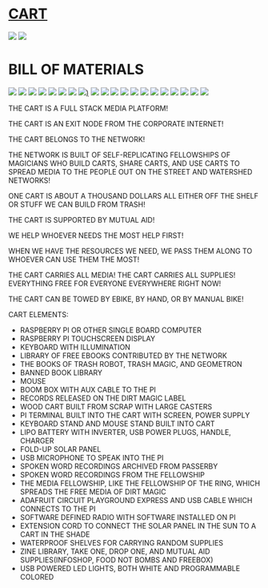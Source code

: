 # [CART](https://github.com/LafeLabs/cart)

![](https://raw.githubusercontent.com/LafeLabs/cart/main/images/qrcode.png)
![](https://raw.githubusercontent.com/LafeLabs/cart/main/images/qrcode-page.png)

# BILL OF MATERIALS 


[![](https://raw.githubusercontent.com/LafeLabs/cart/main/images/pi-amazon.png)](https://www.amazon.com/gp/product/B07TC2BK1X/)
[![](https://raw.githubusercontent.com/LafeLabs/cart/main/images/pi-screen-amazon.png)](https://www.amazon.com/gp/product/B07NNXH2SS/)
[![](https://raw.githubusercontent.com/LafeLabs/cart/main/images/keyboard-amazon.png)](https://www.amazon.com/gp/product/B08BFD9NQH/)
[![](https://raw.githubusercontent.com/LafeLabs/cart/main/images/mouse-amazon.png)](https://www.amazon.com/gp/product/B005EJH6RW/)
[![](https://raw.githubusercontent.com/LafeLabs/cart/main/images/wifi-amazon.png)](https://www.amazon.com/gp/product/B0BHW6T96R/)
[![](https://raw.githubusercontent.com/LafeLabs/cart/main/images/wifi-antenna-amazon.png)](https://www.amazon.com/gp/product/B07D32NNKF/)
[![](https://raw.githubusercontent.com/LafeLabs/cart/main/images/thumb-drive-amazon.png)](https://www.amazon.com/gp/product/B082ZGHXK8/)
[![](https://raw.githubusercontent.com/LafeLabs/cart/main/images/sdr-amazon.png))](https://www.amazon.com/gp/product/B01HA642SW/)
[![](https://raw.githubusercontent.com/LafeLabs/cart/main/images/aux-cables-amazon.png)](https://www.amazon.com/gp/product/B0BF9JHGXK/)
[![](https://raw.githubusercontent.com/LafeLabs/cart/main/images/bluetooth-speakers-amazon.png)](https://www.amazon.com/gp/product/B0834V1J2X/)
[![](https://raw.githubusercontent.com/LafeLabs/cart/main/images/circuit-playground-express-kit-amazon.png)](https://www.amazon.com/gp/product/B0834V1J2X/)
[![](https://raw.githubusercontent.com/LafeLabs/cart/main/images/microphone-amazon.png)](https://www.amazon.com/gp/product/B08PV5CF1F/)
[![](https://raw.githubusercontent.com/LafeLabs/cart/main/images/light-strip-amazon.png)](https://www.amazon.com/gp/product/B075VSJTR9/)
[![](https://raw.githubusercontent.com/LafeLabs/cart/main/images/white-usb-light-amazon.png)](https://www.amazon.com/gp/product/B084HLSXJV/)
[![](https://raw.githubusercontent.com/LafeLabs/cart/main/images/rainbow-usb-light-amazon.png)](https://www.amazon.com/gp/product/B09TCZC3QJ/)
[![](https://raw.githubusercontent.com/LafeLabs/cart/main/images/ac-line-extension-amazon.png)](https://www.amazon.com/gp/product/B002HWMY9E/)
[![](https://raw.githubusercontent.com/LafeLabs/cart/main/images/solar-dc-extension-amazon.png)](https://www.amazon.com/gp/product/B002HWMY9E/)
[![](https://raw.githubusercontent.com/LafeLabs/cart/main/images/solar-panel-amazon.png)](https://www.amazon.com/gp/product/B09W2CFT61/)
[![](https://raw.githubusercontent.com/LafeLabs/cart/main/images/power-station-amazon.png)](https://www.amazon.com/gp/product/B082TMBYR6/)
[![](https://raw.githubusercontent.com/LafeLabs/cart/main/images/casters-amazon.png)](https://www.amazon.com/gp/product/B088PPFMCL/)

                             
                                    
                        
                               
  

                     
                      
THE CART IS A FULL STACK MEDIA PLATFORM!  

THE CART IS AN EXIT NODE FROM THE CORPORATE INTERNET!

THE CART BELONGS TO THE NETWORK!

THE NETWORK IS BUILT OF SELF-REPLICATING FELLOWSHIPS OF MAGICIANS WHO BUILD CARTS, SHARE CARTS, AND USE CARTS TO SPREAD MEDIA TO THE PEOPLE OUT ON THE STREET AND WATERSHED NETWORKS!

ONE CART IS ABOUT A THOUSAND DOLLARS ALL EITHER OFF THE SHELF OR STUFF WE CAN BUILD FROM TRASH!

THE CART IS SUPPORTED BY MUTUAL AID!  

WE HELP WHOEVER NEEDS THE MOST HELP FIRST!

WHEN WE HAVE THE RESOURCES WE NEED, WE PASS THEM ALONG TO WHOEVER CAN USE THEM THE MOST!

THE CART CARRIES ALL MEDIA!
THE CART CARRIES ALL SUPPLIES!
EVERYTHING FREE FOR EVERYONE EVERYWHERE RIGHT NOW!

THE CART CAN BE TOWED BY EBIKE, BY HAND, OR BY MANUAL BIKE!


CART ELEMENTS:

 - RASPBERRY PI OR OTHER SINGLE BOARD COMPUTER
 - RASPBERRY PI TOUCHSCREEN DISPLAY
 - KEYBOARD WITH ILLUMINATION
 - LIBRARY OF FREE EBOOKS CONTRIBUTED BY THE NETWORK
 - THE BOOKS OF TRASH ROBOT, TRASH MAGIC, AND GEOMETRON
 - BANNED BOOK LIBRARY
 - MOUSE
 - BOOM BOX WITH AUX CABLE TO THE PI
 - RECORDS RELEASED ON THE DIRT MAGIC LABEL
 - WOOD CART BUILT FROM SCRAP WITH LARGE CASTERS
 - PI TERMINAL BUILT INTO THE CART WITH SCREEN, POWER SUPPLY
 - KEYBOARD STAND AND MOUSE STAND BUILT INTO CART
 - LIPO BATTERY WITH INVERTER, USB POWER PLUGS, HANDLE, CHARGER
 - FOLD-UP SOLAR PANEL
 - USB MICROPHONE TO SPEAK INTO THE PI
 - SPOKEN WORD RECORDINGS ARCHIVED FROM PASSERBY
 - SPOKEN WORD RECORDINGS FROM THE FELLOWSHIP
 - THE MEDIA FELLOWSHIP, LIKE THE FELLOWSHIP OF THE RING, WHICH SPREADS THE FREE MEDIA OF DIRT MAGIC
 - ADAFRUIT CIRCUIT PLAYGROUND EXPRESS AND USB CABLE WHICH CONNECTS TO THE PI
 - SOFTWARE DEFINED RADIO WITH SOFTWARE INSTALLED ON PI
 - EXTENSION CORD TO CONNECT THE SOLAR PANEL IN THE SUN TO A CART IN THE SHADE
 - WATERPROOF SHELVES FOR CARRYING RANDOM SUPPLIES 
 - ZINE LIBRARY, TAKE ONE, DROP ONE, AND MUTUAL AID SUPPLIES(INFOSHOP, FOOD NOT BOMBS AND FREEBOX)
 - USB POWERED LED LIGHTS, BOTH WHITE AND PROGRAMMABLE COLORED









